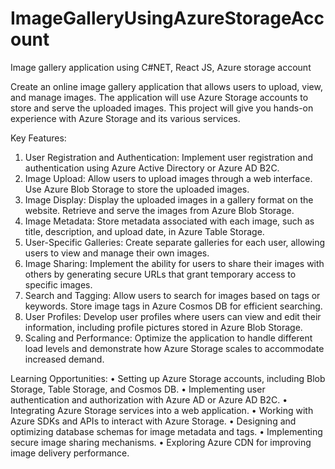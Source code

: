 # ImageGalleryUsingAzureStorageAccount
Image gallery application using C#NET, React JS, Azure storage account

Create an online image gallery application that allows users to upload, view, and manage images. 
The application will use Azure Storage accounts to store and serve the uploaded images. 
This project will give you hands-on experience with Azure Storage and its various services.

Key Features:
1. User Registration and Authentication: Implement user registration and authentication using Azure Active Directory or Azure AD B2C.
2. Image Upload: Allow users to upload images through a web interface. Use Azure Blob Storage to store the uploaded images.
3. Image Display: Display the uploaded images in a gallery format on the website. Retrieve and serve the images from Azure Blob Storage.
4. Image Metadata: Store metadata associated with each image, such as title, description, and upload date, in Azure Table Storage.
5. User-Specific Galleries: Create separate galleries for each user, allowing users to view and manage their own images.
6. Image Sharing: Implement the ability for users to share their images with others by generating secure URLs that grant temporary access to specific images.
7. Search and Tagging: Allow users to search for images based on tags or keywords. Store image tags in Azure Cosmos DB for efficient searching.
8. User Profiles: Develop user profiles where users can view and edit their information, including profile pictures stored in Azure Blob Storage.
9. Scaling and Performance: Optimize the application to handle different load levels and demonstrate how Azure Storage scales to accommodate increased demand.

Learning Opportunities:
• Setting up Azure Storage accounts, including Blob Storage, Table Storage, and Cosmos DB.
• Implementing user authentication and authorization with Azure AD or Azure AD B2C.
• Integrating Azure Storage services into a web application.
• Working with Azure SDKs and APIs to interact with Azure Storage.
• Designing and optimizing database schemas for image metadata and tags.
• Implementing secure image sharing mechanisms.
• Exploring Azure CDN for improving image delivery performance.

